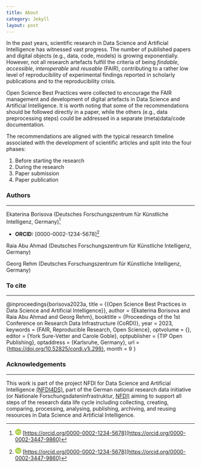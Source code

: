 ```yaml
---
title: About
category: Jekyll
layout: post
---
```


In the past years, scientific research in Data Science and Artificial Intelligence has witnessed vast progress. The number of published papers and digital objects (e.g., data, code, models) is growing exponentially. However, not all research artefacts fulfill the criteria of being *findable*, *accessible*, *interoperable* and *reusable* (FAIR), contributing to a rather low level of reproducibility of experimental findings reported in scholarly publications and to the reproducibility crisis.

Open Science Best Practices were collected to encourage the FAIR management and development of digital artefacts in Data Science and Artificial Intelligence. It is worth noting that some of the recommendations should be followed directly in a paper, while the others (e.g., data preprocessing steps) could be addressed in a separate (meta)data/code documentation.

The recommendations are aligned with the typical research timeline associated with the development of scientific articles and split into the four phases:
1. Before starting the research
2. During the research
3. Paper submission
4. Paper publication


### Authors
--------------------------------------------------------------------------------------------

Ekaterina Borisova (Deutsches Forschungszentrum für Künstliche Intelligenz, Germany)[^1]
- **ORCID:** [0000-0002-1234-5678][^1]

Raia Abu Ahmad (Deutsches Forschungszentrum für Künstliche Intelligenz, Germany)

Georg Rehm (Deutsches Forschungszentrum für Künstliche Intelligenz, Germany)

[^1]: <img src="../assets/gitbook/images/ORCIDiD_icon16x16.png" width="16" height="16"> [https://orcid.org/0000-0002-1234-5678](https://orcid.org/0000-0002-3447-9860)


### To cite
--------------------------------------------------------------------------------------------

@inproceedings{borisova2023a,
  title = {{Open Science Best Practices in Data Science and Artificial
                  Intelligence}},
  author = {Ekaterina Borisova and Raia Abu Ahmad and Georg Rehm},
  booktitle = {Proceedings of the 1st Conference on Research Data
                  Infrastructure (CoRDI)},
  year = 2023,
  keywords = {FAIR, Reproducible Research, Open Science},
  optvolume = {},
  editor = {York Sure-Vetter and Carole Goble},
  optpublisher = {TIP Open Publishing},
  optaddress = {Karlsruhe, Germany},
  url = {https://doi.org/10.52825/cordi.v1i.299},
  month = 9
}

### Acknowledgements
--------------------------------------------------------------------------------------------

This work is part of the project NFDI for Data Science and Artificial Intelligence [(NFDI4DS)](https://www.nfdi4datascience.de), part of the German national research data initiative (or Nationale Forschungsdateninfrastruktur, [NFDI)](https://www.nfdi.de/?) aiming to support all steps of the research data life cycle including collecting, creating, comparing, processing, analysing, publishing, archiving, and reusing resources in Data Science and Artificial Intelligence.
